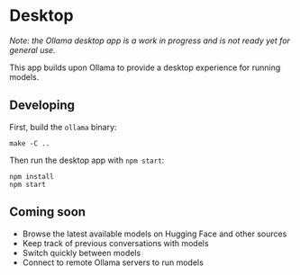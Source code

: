 # Desktop

_Note: the Ollama desktop app is a work in progress and is not ready yet for general use._

This app builds upon Ollama to provide a desktop experience for running models.

## Developing

First, build the `ollama` binary:

```
make -C ..
```

Then run the desktop app with `npm start`:

```
npm install
npm start
```

## Coming soon

- Browse the latest available models on Hugging Face and other sources
- Keep track of previous conversations with models
- Switch quickly between models
- Connect to remote Ollama servers to run models
